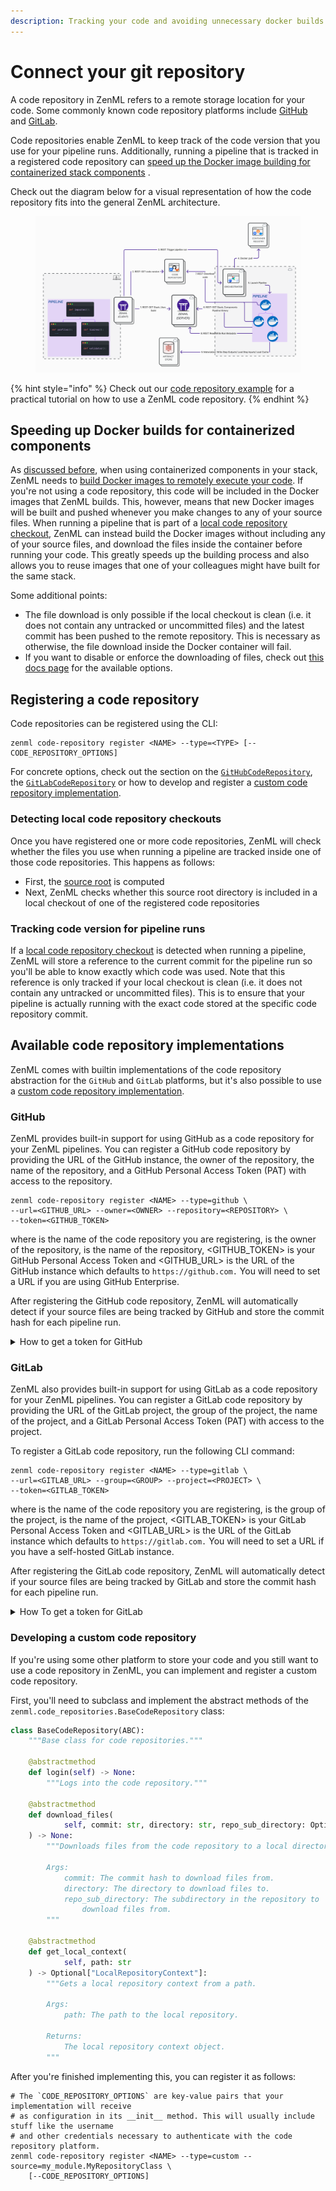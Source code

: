 ```yaml
---
description: Tracking your code and avoiding unnecessary docker builds by connecting your git repo.
---
```


# Connect your git repository

A code repository in ZenML refers to a remote storage location for your code. Some commonly known code repository
platforms include [GitHub](https://github.com/) and [GitLab](https://gitlab.com/).

Code repositories enable ZenML to keep track of the code version that you use for your pipeline runs. Additionally,
running a pipeline that is tracked in a registered code repository
can [speed up the Docker image building for containerized stack components](containerize-your-pipeline.md#reuse-docker-image-builds-from-previous-runs)
.

Check out the diagram below for a visual representation of how the code repository fits into the general ZenML
architecture.

<figure><img src="../../.gitbook/assets/Remote_with_code_repository.png" alt=""><figcaption></figcaption></figure>

{% hint style="info" %}
Check out our [code repository example](https://github.com/zenml-io/zenml/tree/main/examples/code\_repository) for a
practical tutorial on how to use a ZenML code repository.
{% endhint %}

## Speeding up Docker builds for containerized components

As [discussed before](containerize-your-pipeline.md#reuse-docker-image-builds-from-previous-runs), when using
containerized components in your stack, ZenML needs
to [build Docker images to remotely execute your code](manage-environments.md#build-environments). If you're not using a
code repository, this code will be included in the Docker images that ZenML builds. This, however, means that new Docker
images will be built and pushed whenever you make changes to any of your source files. When running a pipeline that is
part of a [local code repository checkout](connect-your-git-repository.md#detecting-local-code-repository-checkouts),
ZenML can instead build the Docker images without including any of your source files, and download the files inside the
container before running your code. This greatly speeds up the building process and also allows you to reuse images that
one of your colleagues might have built for the same stack.

Some additional points:

* The file download is only possible if the local checkout is clean (i.e. it does not contain any untracked or
  uncommitted files) and the latest commit has been pushed to the remote repository. This is necessary as otherwise, the
  file download inside the Docker container will fail.
* If you want to disable or enforce the downloading of files, check out [this docs page](containerize-your-pipeline.md)
  for the available options.

## Registering a code repository

Code repositories can be registered using the CLI:

```shell
zenml code-repository register <NAME> --type=<TYPE> [--CODE_REPOSITORY_OPTIONS]
```

For concrete options, check out the section on the [`GitHubCodeRepository`](connect-your-git-repository.md#github),
the [`GitLabCodeRepository`](connect-your-git-repository.md#gitlab) or how to develop and register
a [custom code repository implementation](connect-your-git-repository.md#developing-a-custom-code-repository).

### Detecting local code repository checkouts

Once you have registered one or more code repositories, ZenML will check whether the files you use when running a
pipeline are tracked inside one of those code repositories. This happens as follows:

* First, the [source root](../advanced-guide/advanced-guide.md) is computed
* Next, ZenML checks whether this source root directory is included in a local checkout of one of the registered code
  repositories

### Tracking code version for pipeline runs

If a [local code repository checkout](connect-your-git-repository.md#detecting-local-code-repository-checkouts) is
detected when running a pipeline, ZenML will store a reference to the current commit for the pipeline run so you'll be
able to know exactly which code was used. Note that this reference is only tracked if your local checkout is clean (i.e.
it does not contain any untracked or uncommitted files). This is to ensure that your pipeline is actually running with
the exact code stored at the specific code repository commit.

## Available code repository implementations

ZenML comes with builtin implementations of the code repository abstraction for the `GitHub` and `GitLab` platforms, but
it's also possible to use
a [custom code repository implementation](connect-your-git-repository.md#developing-a-custom-code-repository).

### GitHub

ZenML provides built-in support for using GitHub as a code repository for your ZenML pipelines. You can register a
GitHub code repository by providing the URL of the GitHub instance, the owner of the repository, the name of the
repository, and a GitHub Personal Access Token (PAT) with access to the repository.

```shell
zenml code-repository register <NAME> --type=github \
--url=<GITHUB_URL> --owner=<OWNER> --repository=<REPOSITORY> \
--token=<GITHUB_TOKEN>
```

where is the name of the code repository you are registering, is the owner of the repository, is the name of the
repository, \<GITHUB\_TOKEN> is your GitHub Personal Access Token and \<GITHUB\_URL> is the URL of the GitHub instance
which defaults to `https://github.com.` You will need to set a URL if you are using GitHub Enterprise.

After registering the GitHub code repository, ZenML will automatically detect if your source files are being tracked by
GitHub and store the commit hash for each pipeline run.

<details>

<summary>How to get a token for GitHub</summary>

1. Go to your GitHub account settings and click on [Developer settings](https://github.com/settings/tokens?type=beta).
2. Select "Personal access tokens" and click on "Generate new token".
3. Give your token a name and a description.

   ![](../../.gitbook/assets/github-fine-grained-token-name.png)
4. We recommend selecting the specific repository and then giving `contents` read-only access.

   ![](../../.gitbook/assets/github-token-set-permissions.png)

   ![](../../.gitbook/assets/github-token-permissions-overview.png)
5. Click on "Generate token" and copy the token to a safe place.

   ![](../../.gitbook/assets/copy-github-fine-grained-token.png)

</details>

### GitLab

ZenML also provides built-in support for using GitLab as a code repository for your ZenML pipelines. You can register a
GitLab code repository by providing the URL of the GitLab project, the group of the project, the name of the project,
and a GitLab Personal Access Token (PAT) with access to the project.

To register a GitLab code repository, run the following CLI command:

```shell
zenml code-repository register <NAME> --type=gitlab \
--url=<GITLAB_URL> --group=<GROUP> --project=<PROJECT> \
--token=<GITLAB_TOKEN>
```

where is the name of the code repository you are registering, is the group of the project, is the name of the project,
\<GITLAB\_TOKEN> is your GitLab Personal Access Token and \<GITLAB\_URL> is the URL of the GitLab instance which
defaults to `https://gitlab.com.` You will need to set a URL if you have a self-hosted GitLab instance.

After registering the GitLab code repository, ZenML will automatically detect if your source files are being tracked by
GitLab and store the commit hash for each pipeline run.

<details>

<summary>How To get a token for GitLab</summary>

1. Go to your GitLab account settings and click
   on [Access Tokens](https://gitlab.com/-/profile/personal\_access\_tokens).
2. Name the token and select the scopes that you need (e.g. `read_repository`, `read_user`, `read_api`)

   ![](../../.gitbook/assets/gitlab-generate-access-token.png)
3. Click on "Create personal access token" and copy the token to a safe place.

   ![](../../.gitbook/assets/gitlab-copy-access-token.png)

</details>

### Developing a custom code repository

If you're using some other platform to store your code and you still want to use a code repository in ZenML, you can
implement and register a custom code repository.

First, you'll need to subclass and implement the abstract methods of the `zenml.code_repositories.BaseCodeRepository`
class:

```python
class BaseCodeRepository(ABC):
    """Base class for code repositories."""

    @abstractmethod
    def login(self) -> None:
        """Logs into the code repository."""

    @abstractmethod
    def download_files(
            self, commit: str, directory: str, repo_sub_directory: Optional[str]
    ) -> None:
        """Downloads files from the code repository to a local directory.

        Args:
            commit: The commit hash to download files from.
            directory: The directory to download files to.
            repo_sub_directory: The subdirectory in the repository to
                download files from.
        """

    @abstractmethod
    def get_local_context(
            self, path: str
    ) -> Optional["LocalRepositoryContext"]:
        """Gets a local repository context from a path.

        Args:
            path: The path to the local repository.

        Returns:
            The local repository context object.
        """
```

After you're finished implementing this, you can register it as follows:

```shell
# The `CODE_REPOSITORY_OPTIONS` are key-value pairs that your implementation will receive
# as configuration in its __init__ method. This will usually include stuff like the username
# and other credentials necessary to authenticate with the code repository platform.
zenml code-repository register <NAME> --type=custom --source=my_module.MyRepositoryClass \
    [--CODE_REPOSITORY_OPTIONS]
```
